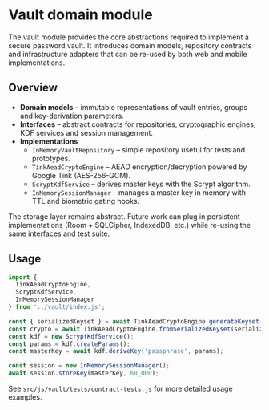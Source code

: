 # Vault domain module

The vault module provides the core abstractions required to implement a secure
password vault. It introduces domain models, repository contracts and
infrastructure adapters that can be re-used by both web and mobile
implementations.

## Overview

- **Domain models** – immutable representations of vault entries, groups and
  key-derivation parameters.
- **Interfaces** – abstract contracts for repositories, cryptographic engines,
  KDF services and session management.
- **Implementations**
  - `InMemoryVaultRepository` – simple repository useful for tests and prototypes.
  - `TinkAeadCryptoEngine` – AEAD encryption/decryption powered by Google Tink
    (AES-256-GCM).
  - `ScryptKdfService` – derives master keys with the Scrypt algorithm.
  - `InMemorySessionManager` – manages a master key in memory with TTL and
    biometric gating hooks.

The storage layer remains abstract. Future work can plug in persistent
implementations (Room + SQLCipher, IndexedDB, etc.) while re-using the same
interfaces and test suite.

## Usage

```js
import {
  TinkAeadCryptoEngine,
  ScryptKdfService,
  InMemorySessionManager
} from '../vault/index.js';

const { serializedKeyset } = await TinkAeadCryptoEngine.generateKeyset();
const crypto = await TinkAeadCryptoEngine.fromSerializedKeyset(serializedKeyset);
const kdf = new ScryptKdfService();
const params = kdf.createParams();
const masterKey = await kdf.deriveKey('passphrase', params);

const session = new InMemorySessionManager();
await session.storeKey(masterKey, 60_000);
```

See `src/js/vault/tests/contract-tests.js` for more detailed usage examples.
